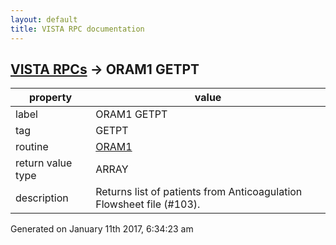 ```yaml
---
layout: default
title: VISTA RPC documentation
---
```




## [VISTA RPCs](TableOfContent.md) &#8594; ORAM1 GETPT 

 property | value 
--- | --- 
 label | ORAM1 GETPT
 tag | GETPT
 routine | [ORAM1](http://code.osehra.org/dox/Routine_ORAM1_source.html)
 return value type | ARRAY
 description | Returns list of patients from Anticoagulation Flowsheet file (#103).




Generated on January 11th 2017, 6:34:23 am